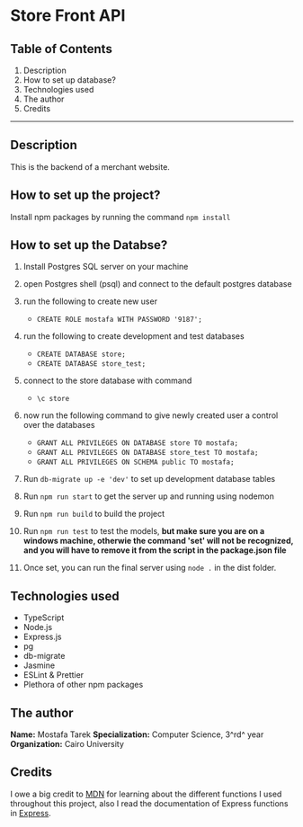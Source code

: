 # Store Front API

## Table of Contents
1. Description
2. How to set up database?
3. Technologies used
4. The author
5. Credits

---

## Description

This is the backend of a merchant website.

## How to set up the project?

Install npm packages by running the command `npm install`

## How to set up the Databse?

1. Install Postgres SQL server on your machine
2. open Postgres shell (psql) and connect to the default postgres database
3. run the following to create new user
    - `CREATE ROLE mostafa WITH PASSWORD '9187';`
4. run the following to create development and test databases
    - `CREATE DATABASE store;`
    - `CREATE DATABASE store_test;`
5. connect to the store database with command
    - `\c store`
6. now run the following command to give newly created user a control over the databases
    - `GRANT ALL PRIVILEGES ON DATABASE store TO mostafa;`
    - `GRANT ALL PRIVILEGES ON DATABASE store_test TO mostafa;`
    - `GRANT ALL PRIVILEGES ON SCHEMA public TO mostafa;`

7. Run `db-migrate up -e 'dev'` to set up development database tables
8. Run `npm run start` to get the server up and running using nodemon
9. Run `npm run build` to build the project
10. Run `npm run test` to test the models, **but make sure you are on a windows machine, otherwie the command 'set' will not be recognized, and you will have to remove it from the script in the package.json file**
11. Once set, you can run the final server using `node .` in the dist folder.



## Technologies used

- TypeScript
- Node.js
- Express.js
- pg
- db-migrate
- Jasmine
- ESLint & Prettier
- Plethora of other npm packages


## The author

**Name:** Mostafa Tarek
**Specialization:** Computer Science, 3^rd^ year
**Organization:** Cairo University

## Credits

I owe a big credit to [MDN](https://developer.mozilla.org/en-US/docs/Learn/JavaScript) for learning about the different functions I used throughout this project, also I read the documentation of Express functions in [Express](https://expressjs.com/).